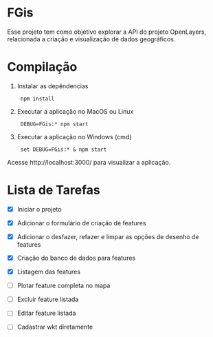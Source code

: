 FGis
======

Esse projeto tem como objetivo explorar a API do projeto OpenLayers, relacionada a criação e visualização de 
dados geográficos.

Compilação
==========

1. Instalar as depêndencias 

        npm install

2. Executar a aplicação no MacOS ou Linux

        DEBUG=FGis:* npm start

3. Executar a aplicação no Windows (cmd)

        set DEBUG=FGis:* & npm start
        
Acesse  http://localhost:3000/ para visualizar a aplicação.

Lista de Tarefas
===========================================

- [x] Iniciar o projeto
- [x] Adicionar o formulário de criação de features
- [x] Adicionar o desfazer, refazer e limpar as opções de desenho de features
- [x] Criação do banco de dados para features
- [x] Listagem das features
- [ ] Plotar feature completa no mapa
- [ ] Excluir feature listada
- [ ] Editar feature listada
- [ ] Cadastrar wkt diretamente 

